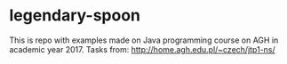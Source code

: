 # legendary-spoon
This is repo with examples made on Java programming course on AGH in academic year 2017.
Tasks from: http://home.agh.edu.pl/~czech/jtp1-ns/
